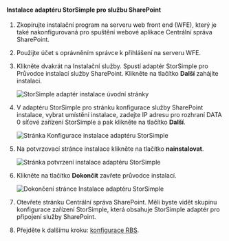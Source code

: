 <!--author=SharS last changed: 9/17/15-->

#### <a name="to-install-the-storsimple-adapter-for-sharepoint"></a>Instalace adaptéru StorSimple pro službu SharePoint
1. Zkopírujte instalační program na serveru web front end (WFE), který je také nakonfigurovaná pro spuštění webové aplikace Centrální správa SharePoint. 
2. Použijte účet s oprávněním správce k přihlášení na serveru WFE.
3. Klikněte dvakrát na Instalační služby. Spustí adaptér StorSimple pro Průvodce instalací služby SharePoint. Klikněte na tlačítko **Další** zahájíte instalaci.
   
    ![StorSimple adaptér instalace úvodní stránky](./media/storsimple-install-sharepoint-adapter/HCS_SSASP_Setup1-include.png)
4. V adaptéru StorSimple pro stránku konfigurace služby SharePoint instalace, vybrat umístění instalace, zadejte IP adresu pro rozhraní DATA 0 síťové zařízení StorSimple a pak klikněte na tlačítko **Další**. 
   
    ![Stránka Konfigurace instalace adaptéru StorSimple](./media/storsimple-install-sharepoint-adapter/HCS_SSASP_Setup2-include.png) 
5. Na potvrzovací stránce instalace klikněte na tlačítko **nainstalovat**.
   
    ![Stránka potvrzení instalace adaptéru StorSimple](./media/storsimple-install-sharepoint-adapter/HCS_SSASP_Confirm_Setup-include.png) 
6. Klikněte na tlačítko **Dokončit** zavřete průvodce instalací.
   
    ![Dokončení stránce Instalace adaptéru StorSimple](./media/storsimple-install-sharepoint-adapter/HCS_SSASP_Setup_finish-include.png) 
7. Otevřete stránku Centrální správa SharePoint. Měli byste vidět skupinu konfigurace zařízení StorSimple, která obsahuje StorSimple adaptér pro připojení služby SharePoint.
8. Přejděte k dalšímu kroku: [konfigurace RBS](#configure-rbs).

